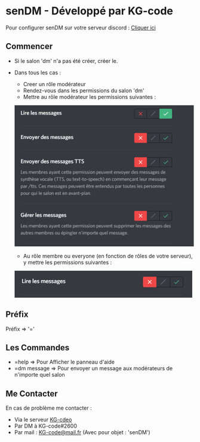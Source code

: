 # senDM - Développé par KG-code

Pour configurer senDM sur votre serveur discord : [Cliquer ici](https://discord.com/oauth2/authorize?client_id=753276888859934792&permissions=8&scope=bot)

## Commencer

* Si le salon 'dm' n'a pas été créer, créer le.
* Dans tous les cas :
  * Creer un rôle modérateur
  * Rendez-vous dans les permissions du salon 'dm'
  * Mettre au rôle modérateur les permissions suivantes :
  
  ![Permissions Modérateurs](/Mod.png)
  
  * Au rôle membre ou everyone (en fonction de rôles de votre serveur), y mettre les permissions suivantes :
 
  ![Permissions Membres/Everyone](/Mem.png)
  
## Préfix

Préfix => '='

## Les Commandes

* =help       => Pour Afficher le panneau d'aide
* =dm message => Pour envoyer un message aux modérateurs de n'importe quel salon
 
 ## Me Contacter
 
 En cas de problème me contacter :
 
 * Via le serveur [KG-cdeo](https://discord.gg/tSamuee)
 * Par DM à KG-code#2600
 * Par mail : KG-code@mail.fr (Avec pour objet : 'senDM')
